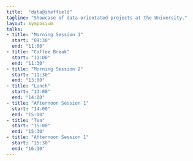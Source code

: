 ```yaml
---
title:  "data@sheffield"
tagline: "Showcase of data-orientated projects at the University."
layout: symposium
talks:
- title: "Morning Session 1"
  start: "09:30"
  end: "11:00"
- title: "Coffee Break"
  start: "11:00"
  end: "11:30"
- title: "Morning Session 2"
  start: "11:30"
  end: "13:00"
- title: "Lunch"
  start: "13:00"
  end: "14:00"
- title: "Afternoon Session 1"
  start: "14:00"
  end: "15:00"
- title: "Tea"
  start: "15:00"
  end: "15:30"
- title: "Afternoon Session 1"
  start: "15:30"
  end: "16:30"
---
```

